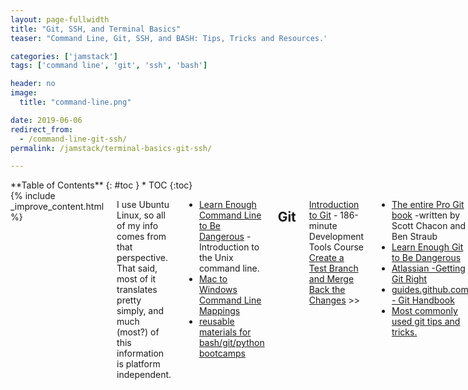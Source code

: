 ```yaml
---
layout: page-fullwidth
title: "Git, SSH, and Terminal Basics"
teaser: "Command Line, Git, SSH, and BASH: Tips, Tricks and Resources."

categories: ['jamstack']
tags: ['command line', 'git', 'ssh', 'bash']

header: no
image:
  title: "command-line.png"

date: 2019-06-06
redirect_from:
  - /command-line-git-ssh/
permalink: /jamstack/terminal-basics-git-ssh/

---
```

<div class="row">
<div class="medium-4 medium-push-8 columns" markdown="1">
<div class="panel radius" markdown="1">
**Table of Contents**
{: #toc }
*  TOC
{:toc}
</div>
</div><!-- /.medium-4.columns -->



<div class="medium-8 medium-pull-4 columns" markdown="1">
{% include _improve_content.html %}



I use Ubuntu Linux, so all of my info comes from that perspective. That said, most of it translates pretty simply, and much (most?) of this information is platform independent. 

* [Learn Enough Command Line to Be Dangerous](https://www.learnenough.com/command-line-tutorial/basics) - Introduction to the Unix command line.
* [Mac to Windows Command Line Mappings](https://zwbetz.com/mac-to-windows-command-line-mappings/)
* [reusable materials for bash/git/python bootcamps](https://github.com/mnyrop/swc-materials/)

## Git

[Introduction to Git](https://teamtreehouse.com/library/introduction-to-git) - 186-minute Development Tools Course 
[Create a Test Branch and Merge Back the Changes](https://web-work.tools/jamstack/trying-git-branches/) >>

* [The entire Pro Git book](https://git-scm.com/book/en/v2) -written by Scott Chacon and Ben Straub
* [Learn Enough Git to Be Dangerous](https://www.learnenough.com/git-tutorial/getting_started)
* [Atlassian -Getting Git Right](https://www.atlassian.com/git)
* [guides.github.com - Git Handbook](https://guides.github.com/introduction/git-handbook/)
* [Most commonly used git tips and tricks.](http://git.io/git-tips)

### Cheat Sheets

* [davfre/git_cheat-sheet.md](https://gist.github.com/davfre/8313299)
* [education.github.com - GIT CHEAT SHEET](https://education.github.com/git-cheat-sheet-education.pdf)
* [Git CheetSheet](https://github.com/jonathancross/jc-docs/blob/master/Git-CheatSheet.md)

### Remotes 

* [Working with Remotes](https://git-scm.com/book/en/v2/Git-Basics-Working-with-Remotes)

### Writing Commits

* [Writing Effective Commits](https://chris.beams.io/posts/git-commit/)

### Signing Commits

* [managing-commit-signature-verification](https://help.github.com/en/articles/managing-commit-signature-verification)

### Submodules
* [Git Tools - Submodules](https://git-scm.com/book/en/v2/Git-Tools-Submodules) - so you can pull other git repos into your project
* [Git Submodule Tips](https://gist.github.com/ChristopherA/23ff68d549d990cc7cbbfaacdde4b2ef)
* [Atlassian- Git Submodules](https://www.atlassian.com/git/tutorials/git-submodule)
* [Mastering Git submodules](https://medium.com/@porteneuve/mastering-git-submodules-34c65e940407)
* [Git Submodules Revisited](https://dev.to/dwd/git-submodules-revisited-1p54) - [ycombinator thread](https://news.ycombinator.com/item?id=17055919)
* [Update Git submodule to latest commit on origin](https://stackoverflow.com/questions/5828324/update-git-submodule-to-latest-commit-on-origin/5828396#5828396)
* [Working with Submodules](https://github.blog/2016-02-01-working-with-submodules/)
* [Using submodules in Git - Tutorial](https://www.vogella.com/tutorials/GitSubmodules/article.html)

### Git Workflow
* [www.atlassian.com/git/tutorials/comparing-workflows/gitflow-workflow](https://www.atlassian.com/git/tutorials/comparing-workflows/gitflow-workflow)

## SSH

* [Connecting to GitHub with SSH](https://help.github.com/en/articles/connecting-to-github-with-ssh)
* [Generating a new SSH key and adding it to the SSH agent](https://help.github.com/en/articles/generating-a-new-ssh-key-and-adding-it-to-the-ssh-agent)
* [Adding a new SSH key to your GitHub Account](https://help.github.com/en/enterprise/2.15/user/articles/adding-a-new-ssh-key-to-your-github-account)
* [How to manage multiple GitHub accounts on a single machine with SSH keys](https://medium.freecodecamp.org/manage-multiple-github-accounts-the-ssh-way-2dadc30ccaca)

## BASH - Shell Scripting

* [Bash Guide for Beginners](https://www.tldp.org/LDP/Bash-Beginners-Guide/html/intro_01.html)
  >This is a practical guide which, while not always being too serious, tries to give real-life instead of theoretical examples. I partly wrote it because I don't get excited with stripped down and over-simplified examples written by people who know what they are talking about, showing some really cool Bash feature so much out of its context that you cannot ever use it in practical circumstances. You can read that sort of stuff after finishing this book, which contains exercises and examples that will help you survive in the real world.
* [https://www.shellscript.sh/](https://www.shellscript.sh/)
* http://www.hypexr.org/bash_tutorial.php
* https://www.bash.academy/

## Sources

Header image: [IBM PC AT (8Mhz), 2Mb RAM, 20Mb Hard Disk (Formatted), 128Kb EGA, Enhanced Color Display](http://www.pcjs.org/devices/pcx86/machine/5170/ega/2048kb/rev3/vt100/)

</div>